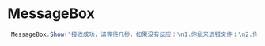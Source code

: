 # MessageBox

```c#
 MessageBox.Show("接收成功，请等待几秒，如果没有反应：\n1.你乱来选错文件；\n2.你电脑太慢继续等；\n3.程序员的程序遇到问题80%都能靠重启解决");
```